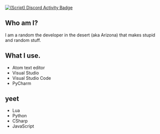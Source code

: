 [![(Script) Discord Activity Badge](https://badgen.net/badge/Listening%20to/Spotify%2C%20Theory%20of%20Everything%202%20by%20dj-Nate%20%7C%200%3A02%3A42%20of%200%3A03%3A41?color=fc4409&labelColor=1db954&icon=discord)](https://github.com/DevXternal/DevXternal)

## Who am I?
I am a random the developer in the desert (aka Arizona) that makes stupid and random stuff.
## What I use.
- Atom text editor
- Visual Studio
- Visual Studio Code
- PyCharm
## yeet
- Lua
- Python
- CSharp
- JavaScript
